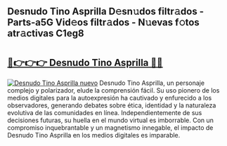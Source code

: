 ## Desnudo Tino Asprilla D𝚎sn𝚞dos filtr𝚊dos - Parts-a5G Vid𝚎os filtr𝚊dos - N𝚞evas f𝚘tos atr𝚊ctivas C1eg8

# <h2><a href="http://mbcj6o.tromn.icu/?c=Desnudo+Tino+Asprilla">🔗👉👉👉 Desnudo Tino Asprilla 🔗🔗</a></h2>

[![Desnudo Tino Asprilla nuevo](https://i.imgur.com/pEAQMta.gif)](http://mbcj6o.tromn.icu/?c=Desnudo+Tino+Asprilla)
Desnudo Tino Asprilla, un personaje complejo y polarizador, elude la comprensión fácil. Su uso pionero de los medios digitales para la autoexpresión ha cautivado y enfurecido a los observadores, generando debates sobre ética, identidad y la naturaleza evolutiva de las comunidades en línea. Independientemente de sus decisiones futuras, su huella en el mundo virtual es imborrable. Con un compromiso inquebrantable y un magnetismo innegable, el impacto de Desnudo Tino Asprilla en los medios digitales es imparable.
